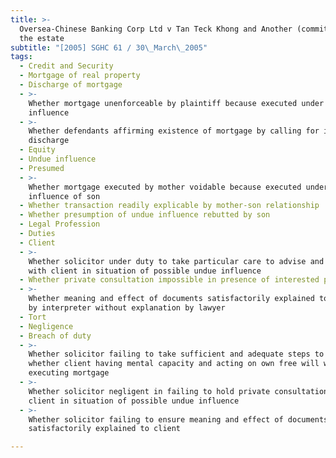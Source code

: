 ```yaml
---
title: >-
  Oversea-Chinese Banking Corp Ltd v Tan Teck Khong and Another (committee of
  the estate
subtitle: "[2005] SGHC 61 / 30\_March\_2005"
tags:
  - Credit and Security
  - Mortgage of real property
  - Discharge of mortgage
  - >-
    Whether mortgage unenforceable by plaintiff because executed under undue
    influence
  - >-
    Whether defendants affirming existence of mortgage by calling for its
    discharge
  - Equity
  - Undue influence
  - Presumed
  - >-
    Whether mortgage executed by mother voidable because executed under undue
    influence of son
  - Whether transaction readily explicable by mother-son relationship
  - Whether presumption of undue influence rebutted by son
  - Legal Profession
  - Duties
  - Client
  - >-
    Whether solicitor under duty to take particular care to advise and consult
    with client in situation of possible undue influence
  - Whether private consultation impossible in presence of interested party
  - >-
    Whether meaning and effect of documents satisfactorily explained to client
    by interpreter without explanation by lawyer
  - Tort
  - Negligence
  - Breach of duty
  - >-
    Whether solicitor failing to take sufficient and adequate steps to ascertain
    whether client having mental capacity and acting on own free will when
    executing mortgage
  - >-
    Whether solicitor negligent in failing to hold private consultation with
    client in situation of possible undue influence
  - >-
    Whether solicitor failing to ensure meaning and effect of documents
    satisfactorily explained to client

---
```


